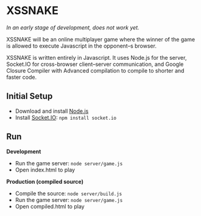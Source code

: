 XSSNAKE
===

*In an early stage of development, does not work yet.*

XSSNAKE will be an online multiplayer game where the winner of the game is
allowed to execute Javascript in the opponent–s browser.

XSSNAKE is written entirely in Javascript. It uses Node.js for the server,
Socket.IO for cross-browser client–server communication, and Google Closure
Compiler with Advanced compilation to compile to shorter and faster code.


Initial Setup
---

 * Download and install [Node.js](http://nodejs.org/)
 * Install [Socket.IO](http://socket.io/): `npm install socket.io`


Run
---

**Development**

 * Run the game server: `node server/game.js`
 * Open index.html to play

**Production (compiled source)**

 * Compile the source: `node server/build.js`
 * Run the game server: `node server/game.js`
 * Open compiled.html to play
